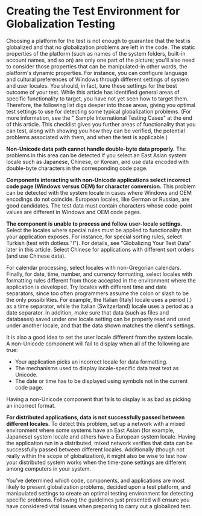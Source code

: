

# Creating the Test Environment for Globalization Testing

Choosing a platform for the test is not enough to guarantee that the test is globalized and that no globalization problems are left in the code. The static properties of the platform (such as names of the system folders, built-in account names, and so on) are only one part of the picture; you'll also need to consider those properties that can be manipulated-in other words, the platform's dynamic properties. For instance, you can configure language and cultural preferences of Windows through different settings of system and user locales. You should, in fact, tune these settings for the best outcome of your test. While this article has identified general areas of specific functionality to target, you have not yet seen how to target them. Therefore, the following list digs deeper into those areas, giving you optimal test settings to use for detecting some typical globalization problems. (For more information, see the " Sample International Testing Cases" at the end of this article. This checklist gives you further areas of functionality that you can test, along with showing you how they can be verified, the potential problems associated with them, and when the test is applicable.)

**Non-Unicode data path cannot handle double-byte data properly.** The problems in this area can be detected if you select an East Asian system locale such as Japanese, Chinese, or Korean, and use data encoded with double-byte characters in the corresponding code page.

**Components interacting with non-Unicode applications select incorrect code page (Windows versus OEM) for character conversion.** This problem can be detected with the system locale in cases where Windows and OEM encodings do not coincide. European locales, like German or Russian, are good candidates. The test data must contain characters whose code-point values are different in Windows and OEM code pages.

**The component is unable to process and follow user-locale settings.** Select the locales where special rules must be applied to functionality that your application exposes. For instance, for special sorting rules, select Turkish (test with dotless "I"). For details, see "Globalizing Your Test Data" later in this article. Select Chinese for applications with different sort orders (and use Chinese data).

For calendar processing, select locales with non-Gregorian calendars. Finally, for date, time, number, and currency formatting, select locales with formatting rules different from those accepted in the environment where the application is developed. Try locales with different time and date separators, since too often programmers assume the colon or slash to be the only possibilities. For example, the Italian (Italy) locale uses a period (.) as a time separator, while the Italian (Switzerland) locale uses a period as a date separator. In addition, make sure that data (such as files and databases) saved under one locale setting can be properly read and used under another locale, and that the data shown matches the client's settings.

It is also a good idea to set the user locale different from the system locale. A non-Unicode component will fail to display when all of the following are true:

-   Your application picks an incorrect locale for data formatting.
-   The mechanisms used to display locale-specific data treat text as Unicode.
-   The date or time has to be displayed using symbols not in the current code page.

Having a non-Unicode component that fails to display is as bad as picking an incorrect format.

**For distributed applications, data is not successfully passed between different locales.** To detect this problem, set up a network with a mixed environment where some systems have an East Asian (for example, Japanese) system locale and others have a European system locale. Having the application run in a distributed, mixed network verifies that data can be successfully passed between different locales. Additionally (though not really within the scope of globalization), it might also be wise to test how your distributed system works when the time-zone settings are different among computers in your system.

You've determined which code, components, and applications are most likely to present globalization problems, decided upon a test platform, and manipulated settings to create an optimal testing environment for detecting specific problems. Following the guidelines just presented will ensure you have considered vital issues when preparing to carry out a globalized test.


